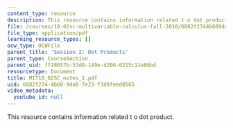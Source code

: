 ```yaml
---
content_type: resource
description: This resource contains information related t o dot product.
file: /courses/18-02sc-multivariable-calculus-fall-2010/6082f2744b609da87e23f3d8feed0565_MIT18_02SC_notes_1.pdf
file_type: application/pdf
learning_resource_types: []
ocw_type: OCWFile
parent_title: 'Session 2: Dot Products'
parent_type: CourseSection
parent_uid: ff28657b-53d8-149e-d206-0215c11e86bd
resourcetype: Document
title: MIT18_02SC_notes_1.pdf
uid: 6082f274-4b60-9da8-7e23-f3d8feed0565
video_metadata:
  youtube_id: null
---
```

This resource contains information related t o dot product.

